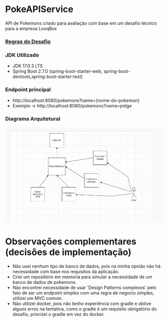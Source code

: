 # PokeAPIService
API de Pokemons criado para avaliação com base em um desafio técnico para a empresa LooqBox

### [Regras do Desafio](https://github.com/looqbox/looqbox-backend-challenge#readme)
 
### JDK Utilizado
* JDK 17.0.3 LTS
* Spring Boot 2.7.0 (spring-boot-starter-web, spring-boot-devtools,spring-boot-starter-test) 
 
### Endpoint principal
* http://localhost:8080/pokemons?name={nome-do-pokemon}
* Exemplo -> http://localhost:8080/pokemons?name=pidge 

### Diagrama Arquitetural
![Screenshot](DIAGRAMA-ARQUITETURAL.png)


# Observações complementares (decisões de implementação)

* Não usei nenhum tipo de banco de dados, pois na minha opnião não há necessidade com base nos requisitos da aplicação.
* Criei um repositório em memoria para simular a necessidade de um banco de dados de pokemons.
* Não encontrei necessidade de usar 'Design Patterns complexos' pelo fato de ser um endpoint simples com uma regra de negocio simples, utilizei um MVC comum.
* Não utilizei docker, pois não tenho experiência com gradle e obtive alguns erros na tentativa, como o gradle é um requisito obrigatório do desafio, priorizei o gradle em vez do docker.

